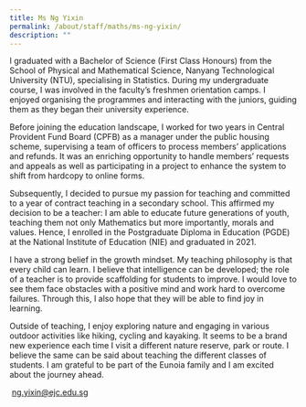 ```yaml
---
title: Ms Ng Yixin
permalink: /about/staff/maths/ms-ng-yixin/
description: ""
---
```


I graduated with a Bachelor of Science (First Class Honours) from the School of Physical and Mathematical Science, Nanyang Technological University (NTU), specialising in Statistics. During my undergraduate course, I was involved in the faculty’s freshmen orientation camps. I enjoyed organising the programmes and interacting with the juniors, guiding them as they began their university experience.

Before joining the education landscape, I worked for two years in Central Provident Fund Board (CPFB) as a manager under the public housing scheme, supervising a team of officers to process members’ applications and refunds. It was an enriching opportunity to handle members’ requests and appeals as well as participating in a project to enhance the system to shift from hardcopy to online forms.

Subsequently, I decided to pursue my passion for teaching and committed to a year of contract teaching in a secondary school. This affirmed my decision to be a teacher: I am able to educate future generations of youth, teaching them not only Mathematics but more importantly, morals and values. Hence, I enrolled in the Postgraduate Diploma in Education (PGDE) at the National Institute of Education (NIE) and graduated in 2021.

I have a strong belief in the growth mindset. My teaching philosophy is that every child can learn. I believe that intelligence can be developed; the role of a teacher is to provide scaffolding for students to improve. I would love to see them face obstacles with a positive mind and work hard to overcome failures. Through this, I also hope that they will be able to find joy in learning.

Outside of teaching, I enjoy exploring nature and engaging in various outdoor activities like hiking, cycling and kayaking. It seems to be a brand new experience each time I visit a different nature reserve, park or route. I believe the same can be said about teaching the different classes of students. I am grateful to be part of the Eunoia family and I am excited about the journey ahead.

 [ng.yixin@ejc.edu.sg](mailto:ng.yixin@ejc.edu.sg)